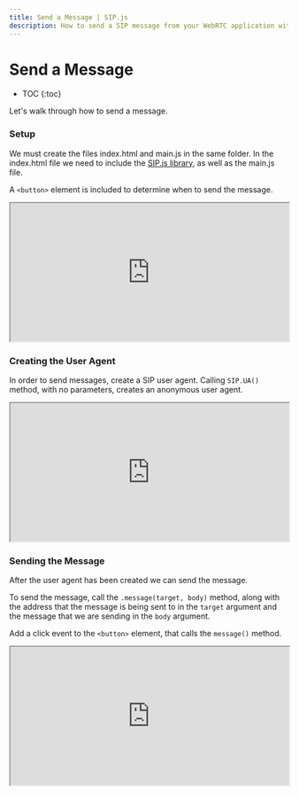 ```yaml
---
title: Send a Message | SIP.js
description: How to send a SIP message from your WebRTC application with SIP.js.
---
```


# Send a Message

* TOC
{:toc}

Let's walk through how to send a message.

### Setup

We must create the files index.html and main.js in the same folder.  In the index.html file we need to include the [SIP.js library](/download/), as well as the main.js file.  

A `<button>` element is included to determine when to send the message.


<iframe
  style="width: 100%; height: 250px"
  src="http://jsfiddle.net/5JbvL/3/embedded/html,js,result/">
</iframe>



### Creating the User Agent

In order to send messages, create a SIP user agent.  Calling `SIP.UA()` method, with no parameters, creates an anonymous user agent.

<iframe
  style="width: 100%; height: 250px"
  src="http://jsfiddle.net/gk3p4/5/embedded/js,html,result/">
</iframe>


### Sending the Message


After the user agent has been created we can send the message.

To send the message, call the `.message(target, body)` method, along with the address that the message is being sent to in the `target` argument and the message that we are sending in the `body` argument.

Add a click event to the `<button>` element, that calls the `message()` method.


<iframe
  style="width: 100%; height: 250px"
  src="http://jsfiddle.net/8Cg6M/5/embedded/js,html,result/">
</iframe>

